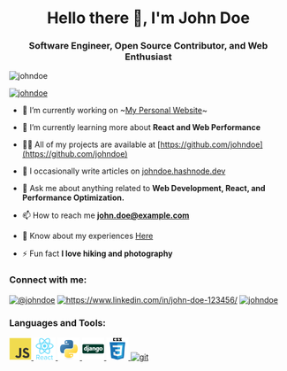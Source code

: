<h1 align="center">Hello there 👋, I'm John Doe</h1>
<h3 align="center">Software Engineer, Open Source Contributor, and Web Enthusiast</h3>

<p align="left"> <img src="https://komarev.com/ghpvc/?username=johndoe&label=Profile%20views&color=0e75b6&style=flat" alt="johndoe" /> </p>

<p align="left"> <a href="https://github.com/ryo-ma/github-profile-trophy"><img src="https://github-profile-trophy.vercel.app/?username=johndoe" alt="johndoe" /></a> </p>

- 🔭 I’m currently working on ~[My Personal Website](https://www.johndoe.com)~

- 🌱 I’m currently learning more about **React and Web Performance**

- 👨‍💻 All of my projects are available at [https://github.com/johndoe](https://github.com/johndoe)

- 📝 I occasionally write articles on [johndoe.hashnode.dev](johndoe.hashnode.dev)

- 💬 Ask me about anything related to **Web Development, React, and Performance Optimization.**

- 📫 How to reach me **john.doe@example.com**

- 📄 Know about my experiences [Here](https://drive.google.com/file/d/1A2B3C4D5E6F7G8H9I0J1K2L3M4N5O6P7/view?usp=sharing)

- ⚡ Fun fact **I love hiking and photography**

<h3 align="left">Connect with me:</h3>
<p align="left">
<a href="https://twitter.com/@johndoe" target="blank"><img align="center" src="https://raw.githubusercontent.com/rahuldkjain/github-profile-readme-generator/master/src/images/icons/Social/twitter.svg" alt="@johndoe" height="30" width="40" /></a>
<a href="https://linkedin.com/in/https://www.linkedin.com/in/john-doe-123456/" target="blank"><img align="center" src="https://raw.githubusercontent.com/rahuldkjain/github-profile-readme-generator/master/src/images/icons/Social/linked-in-alt.svg" alt="https://www.linkedin.com/in/john-doe-123456/" height="30" width="40" /></a>
<a href="https://stackoverflow.com/users/123456/johndoe" target="blank"><img align="center" src="https://raw.githubusercontent.com/rahuldkjain/github-profile-readme-generator/master/src/images/icons/Social/stackoverflow.svg" alt="johndoe" height="30" width="40" /></a>
</p>

<h3 align="left">Languages and Tools:</h3>
<p align="left"> <a href="https://www.javascript.com/" target="_blank" rel="noreferrer"> <img src="https://raw.githubusercontent.com/devicons/devicon/master/icons/javascript/javascript-original.svg" alt="javascript" width="40" height="40"/> </a> <a href="https://reactjs.org/" target="_blank" rel="noreferrer"> <img src="https://raw.githubusercontent.com/devicons/devicon/master/icons/react/react-original-wordmark.svg" alt="react" width="40" height="40"/> </a> <a href="https://www.python.org" target="_blank" rel="noreferrer"> <img src="https://raw.githubusercontent.com/devicons/devicon/master/icons/python/python-original.svg" alt="python" width="40" height="40"/> </a> <a href="https://www.djangoproject.com/" target="_blank" rel="noreferrer"> <img src="https://raw.githubusercontent.com/devicons/devicon/master/icons/django/django-original.svg" alt="django" width="40" height="40"/> </a> <a href="https://www.w3schools.com/css/" target="_blank" rel="noreferrer"> <img src="https://raw.githubusercontent.com/devicons/devicon/master/icons/css3/css3-original-wordmark.svg" alt="css3" width="40" height="40"/> </a> <a href="https://git-scm.com/" target="_blank" rel="noreferrer"> <img src="https://www.vectorlogo.zone/logos/git-scm/git-scm-icon.svg" alt="git" width="40" height="40"/> </a> </p>
